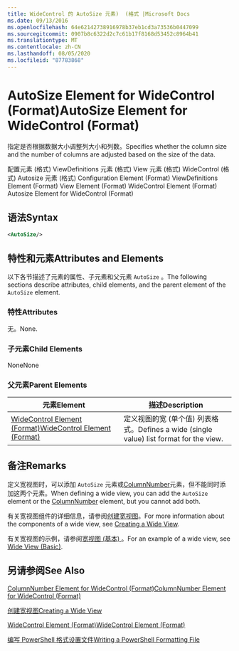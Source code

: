 ```yaml
---
title: WideControl 的 AutoSize 元素)  (格式 |Microsoft Docs
ms.date: 09/13/2016
ms.openlocfilehash: 64e62142738916978b37eb1cd3a73536b0447099
ms.sourcegitcommit: 0907b8c6322d2c7c61b17f8168d53452c8964b41
ms.translationtype: MT
ms.contentlocale: zh-CN
ms.lasthandoff: 08/05/2020
ms.locfileid: "87783868"
---
```

# <a name="autosize-element-for-widecontrol-format"></a><span data-ttu-id="b835d-102">AutoSize Element for WideControl (Format)</span><span class="sxs-lookup"><span data-stu-id="b835d-102">AutoSize Element for WideControl (Format)</span></span>

<span data-ttu-id="b835d-103">指定是否根据数据大小调整列大小和列数。</span><span class="sxs-lookup"><span data-stu-id="b835d-103">Specifies whether the column size and the number of columns are adjusted based on the size of the data.</span></span>

<span data-ttu-id="b835d-104">配置元素 (格式) ViewDefinitions 元素 (格式) View 元素 (格式) WideControl (格式) Autosize 元素 (格式) </span><span class="sxs-lookup"><span data-stu-id="b835d-104">Configuration Element (Format) ViewDefinitions Element (Format) View Element (Format) WideControl Element (Format) Autosize Element for WideControl (Format)</span></span>

## <a name="syntax"></a><span data-ttu-id="b835d-105">语法</span><span class="sxs-lookup"><span data-stu-id="b835d-105">Syntax</span></span>

```xml
<AutoSize/>
```

## <a name="attributes-and-elements"></a><span data-ttu-id="b835d-106">特性和元素</span><span class="sxs-lookup"><span data-stu-id="b835d-106">Attributes and Elements</span></span>

<span data-ttu-id="b835d-107">以下各节描述了元素的属性、子元素和父元素 `AutoSize` 。</span><span class="sxs-lookup"><span data-stu-id="b835d-107">The following sections describe attributes, child elements, and the parent element of the `AutoSize` element.</span></span>

### <a name="attributes"></a><span data-ttu-id="b835d-108">特性</span><span class="sxs-lookup"><span data-stu-id="b835d-108">Attributes</span></span>

<span data-ttu-id="b835d-109">无。</span><span class="sxs-lookup"><span data-stu-id="b835d-109">None.</span></span>

### <a name="child-elements"></a><span data-ttu-id="b835d-110">子元素</span><span class="sxs-lookup"><span data-stu-id="b835d-110">Child Elements</span></span>

<span data-ttu-id="b835d-111">None</span><span class="sxs-lookup"><span data-stu-id="b835d-111">None</span></span>

### <a name="parent-elements"></a><span data-ttu-id="b835d-112">父元素</span><span class="sxs-lookup"><span data-stu-id="b835d-112">Parent Elements</span></span>

|<span data-ttu-id="b835d-113">元素</span><span class="sxs-lookup"><span data-stu-id="b835d-113">Element</span></span>|<span data-ttu-id="b835d-114">描述</span><span class="sxs-lookup"><span data-stu-id="b835d-114">Description</span></span>|
|-------------|-----------------|
|[<span data-ttu-id="b835d-115">WideControl Element (Format)</span><span class="sxs-lookup"><span data-stu-id="b835d-115">WideControl Element (Format)</span></span>](./widecontrol-element-format.md)|<span data-ttu-id="b835d-116">定义视图的宽 (单个值) 列表格式。</span><span class="sxs-lookup"><span data-stu-id="b835d-116">Defines a wide (single value) list format for the view.</span></span>|

## <a name="remarks"></a><span data-ttu-id="b835d-117">备注</span><span class="sxs-lookup"><span data-stu-id="b835d-117">Remarks</span></span>

<span data-ttu-id="b835d-118">定义宽视图时，可以添加 `AutoSize` 元素或[ColumnNumber](./columnnumber-element-for-widecontrol-format.md)元素，但不能同时添加这两个元素。</span><span class="sxs-lookup"><span data-stu-id="b835d-118">When defining a wide view, you can add the `AutoSize` element or the [ColumnNumber](./columnnumber-element-for-widecontrol-format.md) element, but you cannot add both.</span></span>

<span data-ttu-id="b835d-119">有关宽视图组件的详细信息，请参阅[创建宽视图](./creating-a-wide-view.md)。</span><span class="sxs-lookup"><span data-stu-id="b835d-119">For more information about the components of a wide view, see [Creating a Wide View](./creating-a-wide-view.md).</span></span>

<span data-ttu-id="b835d-120">有关宽视图的示例，请参阅[宽视图 (基本) ](./wide-view-basic.md)。</span><span class="sxs-lookup"><span data-stu-id="b835d-120">For an example of a wide view, see [Wide View (Basic)](./wide-view-basic.md).</span></span>

## <a name="see-also"></a><span data-ttu-id="b835d-121">另请参阅</span><span class="sxs-lookup"><span data-stu-id="b835d-121">See Also</span></span>

[<span data-ttu-id="b835d-122">ColumnNumber Element for WideControl (Format)</span><span class="sxs-lookup"><span data-stu-id="b835d-122">ColumnNumber Element for WideControl (Format)</span></span>](./columnnumber-element-for-widecontrol-format.md)

[<span data-ttu-id="b835d-123">创建宽视图</span><span class="sxs-lookup"><span data-stu-id="b835d-123">Creating a Wide View</span></span>](./creating-a-wide-view.md)

[<span data-ttu-id="b835d-124">WideControl Element (Format)</span><span class="sxs-lookup"><span data-stu-id="b835d-124">WideControl Element (Format)</span></span>](./widecontrol-element-format.md)

[<span data-ttu-id="b835d-125">编写 PowerShell 格式设置文件</span><span class="sxs-lookup"><span data-stu-id="b835d-125">Writing a PowerShell Formatting File</span></span>](./writing-a-powershell-formatting-file.md)
